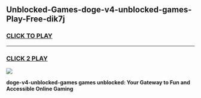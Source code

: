
## Unblocked-Games-doge-v4-unblocked-games-Play-Free-dik7j
<h3>
<a href="https://premium76.site?title=doge-v4-unblocked-games&ref=21A">CLICK TO PLAY</a></h3>
<hr>

<h3>
<a href="https://premium76.site?title=doge-v4-unblocked-games&ref=21A">CLICK 2 PLAY</a>
  
</h3>

<a href="https://premium76.site?title=doge-v4-unblocked-games&ref=21A"><img src="https://clearcache.store/games.png"></a>


**doge-v4-unblocked-games games unblocked: Your Gateway to Fun and Accessible Online Gaming**

